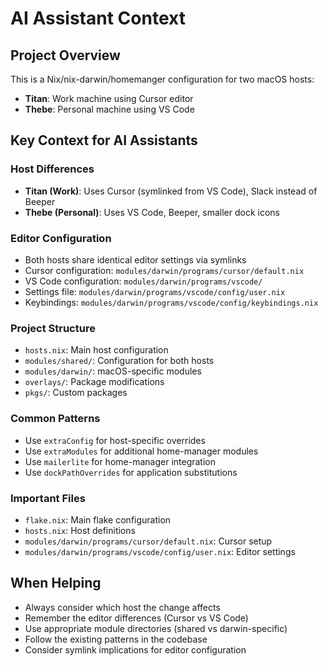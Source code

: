 # AI Assistant Context

## Project Overview
This is a Nix/nix-darwin/homemanger configuration for two macOS hosts:
- **Titan**: Work machine using Cursor editor
- **Thebe**: Personal machine using VS Code

## Key Context for AI Assistants

### Host Differences
- **Titan (Work)**: Uses Cursor (symlinked from VS Code), Slack instead of Beeper
- **Thebe (Personal)**: Uses VS Code, Beeper, smaller dock icons

### Editor Configuration
- Both hosts share identical editor settings via symlinks
- Cursor configuration: `modules/darwin/programs/cursor/default.nix`
- VS Code configuration: `modules/darwin/programs/vscode/`
- Settings file: `modules/darwin/programs/vscode/config/user.nix`
- Keybindings: `modules/darwin/programs/vscode/config/keybindings.nix`

### Project Structure
- `hosts.nix`: Main host configuration
- `modules/shared/`: Configuration for both hosts
- `modules/darwin/`: macOS-specific modules
- `overlays/`: Package modifications
- `pkgs/`: Custom packages

### Common Patterns
- Use `extraConfig` for host-specific overrides
- Use `extraModules` for additional home-manager modules
- Use `mailerlite` for home-manager integration
- Use `dockPathOverrides` for application substitutions

### Important Files
- `flake.nix`: Main flake configuration
- `hosts.nix`: Host definitions
- `modules/darwin/programs/cursor/default.nix`: Cursor setup
- `modules/darwin/programs/vscode/config/user.nix`: Editor settings

## When Helping
- Always consider which host the change affects
- Remember the editor differences (Cursor vs VS Code)
- Use appropriate module directories (shared vs darwin-specific)
- Follow the existing patterns in the codebase
- Consider symlink implications for editor configuration
